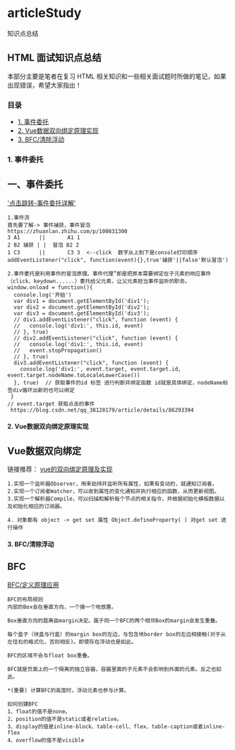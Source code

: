# articleStudy
知识点总结
## HTML 面试知识点总结

本部分主要是笔者在复习 HTML 相关知识和一些相关面试题时所做的笔记，如果出现错误，希望大家指出！

### 目录
* [1. 事件委托](#1-事件委托)
* [2. Vue数据双向绑定原理实现](#2-Vue数据双向绑定原理实现)
* [3. BFC/清除浮动](#3-BFC/清除浮动)

### 1. 事件委托
## 一、事件委托
['点击跳转-事件委托详解'](https://segmentfault.com/a/1190000018089355)
``` bush
1.事件流
首先要了解-> 事件捕获，事件冒泡
https://zhuanlan.zhihu.com/p/100831300
3 A1      ||       A1 1
2 B2 捕获 | |  冒泡 B2 2
1 C3      ||       C3 3  <--click  数字从上到下是console打印顺序
addEventListener("click", function(event){},true'捕获'||false'默认冒泡')

2.事件委托是利用事件的冒泡原理。事件代理”即是把原本需要绑定在子元素的响应事件（click、keydown......）委托给父元素，让父元素担当事件监听的职务。
window.onload = function(){
  console.log('开始')
  var div1 = document.getElementById('div1');
  var div2 = document.getElementById('div2');
  var div3 = document.getElementById('div3');
  // div1.addEventListener("click", function (event) {
  //   console.log('div1:', this.id, event)
  // }, true)
  // div2.addEventListener("click", function (event) {
  //   console.log('div1:', this.id, event)
  //   event.stopPropagation()
  // }, true)
  div3.addEventListener("click", function (event) {
    console.log('div1:', event.target, event.target.id, event.target.nodeName.toLocaleLowerCase())
  }, true)  // 获取事件的id 标签 进行判断并绑定函数 id就是具体绑定，nodeName标签div循环出新的也可以绑定
 }
// event.target 获取点击的事件 
 https://blog.csdn.net/qq_38128179/article/details/86293394
```
#### 2. Vue数据双向绑定原理实现
## Vue数据双向绑定
链接推荐：
[vue的双向绑定原理及实现](https://www.cnblogs.com/libin-1/p/6893712.html)
``` bush
1.实现一个监听器Observer，用来劫持并监听所有属性，如果有变动的，就通知订阅者。
2.实现一个订阅者Watcher，可以收到属性的变化通知并执行相应的函数，从而更新视图。
3.实现一个解析器Compile，可以扫描和解析每个节点的相关指令，并根据初始化模板数据以及初始化相应的订阅器。

4. 对象都有 object -> get set 属性 Object.defineProperty( ) 对get set 进行操作
```
#### 3. BFC/清除浮动
## BFC
[BFC/定义原理应用](https://blog.csdn.net/sinat_36422236/article/details/88763187)
```
BFC的布局规则
内部的Box会在垂直方向，一个接一个地放置。

Box垂直方向的距离由margin决定。属于同一个BFC的两个相邻Box的margin会发生重叠。

每个盒子（块盒与行盒）的margin box的左边，与包含块border box的左边相接触(对于从左往右的格式化，否则相反)。即使存在浮动也是如此。

BFC的区域不会与float box重叠。

BFC就是页面上的一个隔离的独立容器，容器里面的子元素不会影响到外面的元素。反之也如此。

*(重要) 计算BFC的高度时，浮动元素也参与计算。

如何创建BFC
1、float的值不是none。
2、position的值不是static或者relative。
3、display的值是inline-block、table-cell、flex、table-caption或者inline-flex
4、overflow的值不是visible
```
